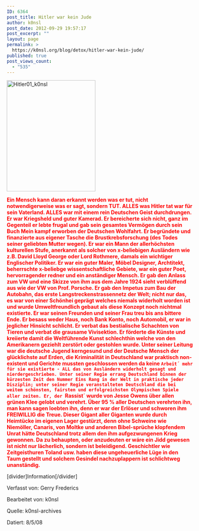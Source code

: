 ```yaml
---
ID: 6364
post_title: Hitler war kein Jude
author: k0nsl
post_date: 2012-09-29 19:57:17
post_excerpt: ""
layout: page
permalink: >
  https://k0nsl.org/blog/detox/hitler-war-kein-jude/
published: true
post_views_count:
  - "535"
---
```

<img src="https://cdn.k0nsl.org/blog/k1/uploads/2012/09/Hitler01_k0nsl-240x300.jpg" alt="Hitler01_k0nsl" width="240" height="300" class="aligncenter size-medium wp-image-6369" />

<strong><span style="color: #ff0000;">Ein Mensch kann daran erkannt werden was er tut, nicht notwendigerweise was er sagt, sondern TUT. ALLES was Hitler tat war für sein Vaterland. ALLES war mit einem rein Deutschen Geist durchdrungen. Er war Kriegsheld und guter Kamerad. Er bereicherte sich nicht, ganz im Gegenteil er lebte frugal und gab sein gesamtes Vermögen durch sein Buch Mein kampf erworben der Deutschen Wohlfahrt. Er begründete und finanzierte aus eigener Tasche die Brustkrebsforschung (des Todes seiner geliebten Mutter wegen). Er war ein Mann der allerhöchsten kulturellen Stufe, anerkannt als solcher von x-beliebigen Ausländern wie z.B. David Lloyd George oder Lord Rothmere, damals ein wichtiger Englischer Politiker. Er war ein guter Maler, Möbel Designer, Archtitekt, beherrschte x-beliebge wissentschaftliche Gebiete, war ein guter Poet, hervorragender redner und ein anständiger Mensch. Er gab den Anlass zum VW und eine Skizze von ihm aus dem Jahre 1924 sieht verblüffend aus wie der VW von Prof. Porsche. Er gab den Impetus zum Bau der Autobahn, das erste Langstreckenstrassennetz der Welt; nicht nur das, es war von einer Schönhei geprägt welches niemals widerholt worden ist und wurde Umweltfreundlich gebaut als diese Konzept noch nichtmal existierte. Er war seinen Freunden und seiner Frau treu bis ans bittere Ende. Er besass weder Haus, noch Bank Konto, noch Automobil, er war in jeglicher Hinsicht schlicht. Er verbat das bestialische Schachten von Tieren und verbat die grausame Vivisektion. Er förderte die Künste und kreiierte damit die Weltführende Kunst schlechthin welche von den Amerikanern geziehlt zerstört oder gestohlen wurde. Unter seiner Leitung war die deutsche Jugend kerngesund und der Deutsche Mensch der glücklichste auf Erden, die Kriminalität in Deutschland war praktisch non-existent und Gerichte mussten geschlossen werden da keine `Arbeit´ mehr für sie existierte - ALL das von Ausländern widerholt gesagt und nierdergeschrieben. Unter seiner Regie errang Deutschland binnen der kürzesten Zeit den Nummer Eins Rang in der Welt in praktische jeder Disziplin; unter seiner Regie veranstalteten Deutschland die bei weitem schönsten, fairsten und erfolgreichsten Olympischen Spiele aller zeiten. Er, der `Rassist´ wurde von Jesse Owens über allen grünen Klee gelobt und verehrt. Über 95 % aller Deutschen verehrten ihn, man kann sagen loebten ihn, denn er war der Erlöser und schworen ihm FREIWILLIG die Treue. Dieser Gigant aller Giganten wurde durch Heimtücke im eigenen Lager gestürzt, denn ohne Schweine wie Niemöller, Canaris, von Moltke und anderen Bibel-sprüche klopfendem Unrat hätte Deutschland trotz allem den ihm aufgezwungenen Krieg gewonnen. Da zu behaupten, oder anzudeuten er wáre ein Jidd gewesen ist nicht nur lächerlich, sondern ist beleidigend. Geschichtler wie Zeitgeisthuren Toland usw. haben diese ungeheuerliche Lüge in den Taum gestellt und solchem Gesindel nachzuplappern ist schlichtweg unanständig.</span></strong>

[divider]Information[/divider]

Verfasst von: Gerry Frederics

Bearbeitet von: k0nsl

Quelle: k0nsl-archives

Datiert: 8/5/08